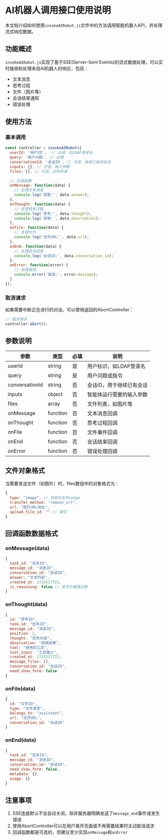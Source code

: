 # AI机器人调用接口使用说明

本文档介绍如何使用`invokeAIRobot.js`文件中的方法调用智能机器人API，并处理流式响应数据。

## 功能概述

`invokeAIRobot.js`实现了基于SSE(Server-Sent Events)的流式数据处理，可以实时接收和处理来自AI机器人的响应，包括：

- 文本消息
- 思考过程
- 文件（图片等）
- 会话结束通知
- 错误处理

## 使用方法

### 基本调用

```javascript
const controller = invokeAIRobot({
  userId: '用户ID',  // 必填，如LDAP登录名
  query: '用户问题', // 必填
  conversationId: '会话ID', // 可选，继续之前的会话
  inputs: {}, // 可选，输入参数
  files: [], // 可选，文件列表
  
  // 回调函数
  onMessage: function(data) {
    // 处理文本消息
    console.log('回答:', data.answer);
  },
  onThought: function(data) {
    // 处理思考过程
    console.log('思考:', data.thought);
    console.log('观察:', data.observation);
  },
  onFile: function(data) {
    // 处理文件
    console.log('文件URL:', data.url);
  },
  onEnd: function(data) {
    // 处理会话结束
    console.log('会话ID:', data.conversation_id);
  },
  onError: function(error) {
    // 处理错误
    console.error('错误:', error.message);
  }
});
```

### 取消请求

如果需要中断正在进行的对话，可以使用返回的AbortController：

```javascript
// 取消请求
controller.abort();
```

## 参数说明

| 参数 | 类型 | 必填 | 说明 |
|-----|------|-----|------|
| userId | string | 是 | 用户标识，如LDAP登录名 |
| query | string | 是 | 用户问题或指令 |
| conversationId | string | 否 | 会话ID，用于继续已有会话 |
| inputs | object | 否 | 智能体运行需要的输入参数 |
| files | array | 否 | 文件列表，如图片等 |
| onMessage | function | 否 | 文本消息回调 |
| onThought | function | 否 | 思考过程回调 |
| onFile | function | 否 | 文件事件回调 |
| onEnd | function | 否 | 会话结束回调 |
| onError | function | 否 | 错误处理回调 |

## 文件对象格式

当需要发送文件（如图片）时，files数组中的对象格式为：

```javascript
{
  type: "image", // 目前仅支持image
  transfer_method: "remote_url",
  url: "图片URL地址",
  upload_file_id: "" // 留空
}
```

## 回调函数数据格式

### onMessage(data)
```javascript
{
  task_id: "任务ID",
  message_id: "消息ID",
  conversation_id: "会话ID",
  answer: "文本内容",
  created_at: 1725517721,
  is_reasoning: false // 是否为推理过程
}
```

### onThought(data)
```javascript
{
  id: "思考ID",
  task_id: "任务ID",
  message_id: "消息ID",
  position: 1,
  thought: "思考内容",
  observation: "观察结果",
  tool: "使用的工具",
  tool_input: "工具输入",
  created_at: 1725517721,
  message_files: [],
  conversation_id: "会话ID",
  need_show_form: false
}
```

### onFile(data)
```javascript
{
  id: "文件ID",
  type: "文件类型",
  belongs_to: "assistant",
  url: "文件URL",
  conversation_id: "会话ID"
}
```

### onEnd(data)
```javascript
{
  task_id: "任务ID",
  message_id: "消息ID",
  conversation_id: "会话ID",
  need_show_form: false,
  metadata: {},
  usage: {}
}
```

## 注意事项

1. SSE连接默认不会自动关闭，除非服务器明确发送了`message_end`事件或发生错误
2. 使用AbortController可以在用户离开页面或不再需要结果时主动取消请求
3. 回调函数都是可选的，但建议至少实现`onMessage`和`onError` 